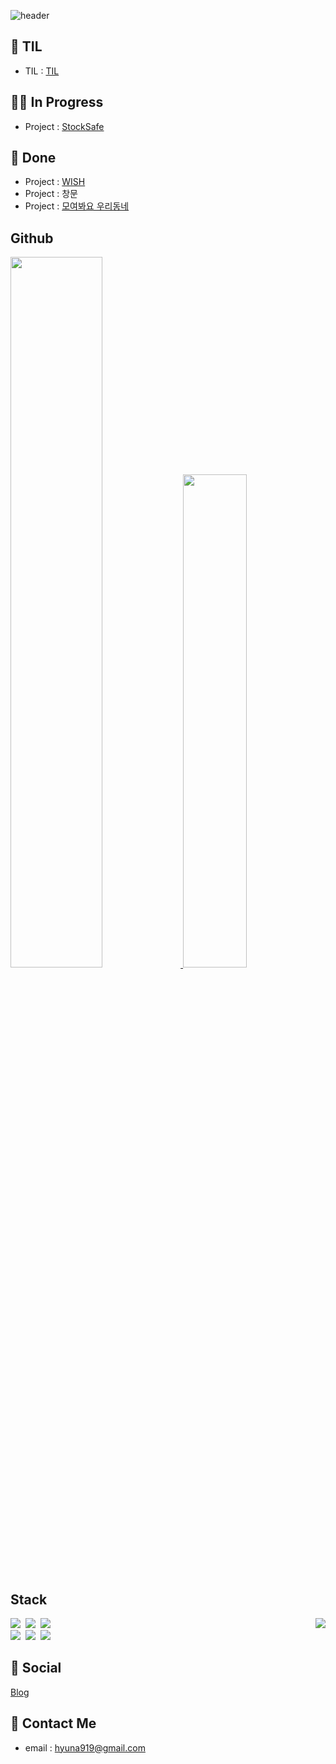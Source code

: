<!--
**hyuna919/hyuna919** is a ✨ _special_ ✨ repository because its `README.md` (this file) appears on your GitHub profile.

Here are some ideas to get you started:

- 🔭 I’m currently working on ...
- 🌱 I’m currently learning ...
- 👯 I’m looking to collaborate on ...
- 🤔 I’m looking for help with ...
- 💬 Ask me about ...
- 📫 How to reach me: ...
- 😄 Pronouns: ...
- ⚡ Fun fact: ...
-->

![header](https://capsule-render.vercel.app/api?type=waving&color=auto&height=100&section=header)


## 📝 TIL
- TIL     : [TIL](https://github.com/hyuna919/TIL)

## 🤸‍♂️ In Progress
- Project : [StockSafe](https://github.com/hyuna919/StockSafe)

## 📁 Done
- Project : [WISH](https://github.com/hyuna919/WISH)
- Project : 창문
- Project : [모여봐요 우리동네](https://github.com/hyuna919/modong)


## Github

<a href="https://github.com/hyuna919/github-readme-stats">
  <img src="https://github-readme-stats.vercel.app/api?username=hyuna919&count_private=true&theme=solarized-light" width=54% />
</a>
<a href="https://github.com/hyuna919/github-stats">
 <img src="https://github-readme-stats.vercel.app/api/top-langs/?username=hyuna919&layout=compact" width=45%/>
</a>

## Stack
<p>
  <div>
    <img align='right' src="http://mazassumnida.wtf/api/generate_badge?boj=hyuna919">
  </div>
  <div>
    <img src="https://img.shields.io/badge/Python-3766AB?style=flat-square&logo=Python&logoColor=white"/></a>&nbsp 
    <img src="https://img.shields.io/badge/Java-007396?style=flat-square&logo=Java&logoColor=white"/></a>&nbsp 
    <img src="https://img.shields.io/badge/Javascript-ffb13b?style=flat-square&logo=javascript&logoColor=white"/></a>&nbsp 
    <br>
    <img src="https://img.shields.io/badge/SpringBoot-6DB33F?style=flat-square&logo=Spring&logoColor=white"/></a>&nbsp 
    <img src="https://img.shields.io/badge/Mysql-E6B91E?style=flat-square&logo=MySql&logoColor=white"/></a>&nbsp 
    <img src="https://img.shields.io/badge/aws-333664?style=flat-square&logo=amazon-aws&logoColor=white"/></a>&nbsp 
    </div>
</p>


## 🐾 Social
[Blog](https://jayheya.tistory.com/)

## 💌 Contact Me
- email : hyuna919@gmail.com

 



